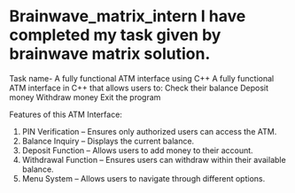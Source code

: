 # Brainwave_matrix_intern I have  completed my task given by brainwave matrix solution. 
Task name- A fully functional ATM interface using C++
A fully functional ATM interface in C++ that allows users to:
Check their balance
Deposit money
Withdraw money
Exit the program

 Features of this ATM Interface:

1. PIN Verification – Ensures only authorized users can access the ATM.
2. Balance Inquiry – Displays the current balance.
3. Deposit Function – Allows users to add money to their account.
4. Withdrawal Function – Ensures users can withdraw within their available balance.
5. Menu System – Allows users to navigate through different options.


